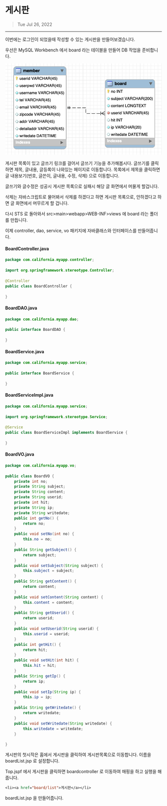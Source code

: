 # 게시판

> Tue Jul 26, 2022

---



이번에는 로그인이 되었을때 작성할 수 있는 게시판을 만들어보겠습니다.

우선은 MySQL Workbench 에서 board 라는 테이블을 만들어 DB 작업을 준비합니다.



![image-20220726095145202](web_spring_board.assets/image-20220726095145202.png)





게시판 목록이 있고 글쓰기 링크를 걸어서 글쓰기 기능을 추가해봅시다. 글쓰기를 클릭하면 제목, 글내용, 글등록이 나와있는 페이지로 이동합니다. 목록에서 제목을 클릭하면 글 내용보기(번호, 글쓴이, 글내용, 수정, 삭제) 으로 이동합니다.  

글쓰기와 글수정은 성공시 게시판 목록으로 실패시 해당 글 화면에서 머물게 할겁니다.

삭제는 자바스크립트로 물어봐서 삭제를 하겠다고 하면 게시판 목록으로, 안하겠다고 하면 글 화면에서 머무르게 할 겁니다.



다시 STS 로 돌아와서 src>main>webapp>WEB-INF>views 에 board 라는 폴더를 만듭니다.

이제 controller, dao, service, vo 패키지에 자바클래스와 인터페이스를 만들어줍니다.

#### BoardController.java

```java
package com.california.myapp.controller;

import org.springframework.stereotype.Controller;

@Controller
public class BoardController {

}
```

#### BoardDAO.java

```java
package com.california.myapp.dao;

public interface BoardDAO {

}
```

#### BoardService.java

```java
package com.california.myapp.service;

public interface BoardService {

}
```

#### BoardServiceImpl.java

```java
package com.california.myapp.service;

import org.springframework.stereotype.Service;

@Service
public class BoardServiceImpl implements BoardService {

}
```

#### BoardVO.java

```java
package com.california.myapp.vo;

public class BoardVO {
	private int no;
	private String subject;
	private String content;
	private String userid;
	private int hit;
	private String ip;
	private String writedate;
	public int getNo() {
		return no;
	}
	public void setNo(int no) {
		this.no = no;
	}
	public String getSubject() {
		return subject;
	}
	public void setSubject(String subject) {
		this.subject = subject;
	}
	public String getContent() {
		return content;
	}
	public void setContent(String content) {
		this.content = content;
	}
	public String getUserid() {
		return userid;
	}
	public void setUserid(String userid) {
		this.userid = userid;
	}
	public int getHit() {
		return hit;
	}
	public void setHit(int hit) {
		this.hit = hit;
	}
	public String getIp() {
		return ip;
	}
	public void setIp(String ip) {
		this.ip = ip;
	}
	public String getWritedate() {
		return writedate;
	}
	public void setWritedate(String writedate) {
		this.writedate = writedate;
	}
	
}
```





게시판의 첫시작은 홈에서 게시판을 클릭하여 게시판목록으로 이동합니다. 이름을 boardList.jsp 로 설정합니다. 



Top.jspf 에서 게시판을 클릭하면 boardcontroller 로 이동하여 매핑을 하고 실행을 해줍니다. 

```jsp
<li><a href="board/list">게시판</a></li>
```



boardList.jsp 을 만들어줍니다. 